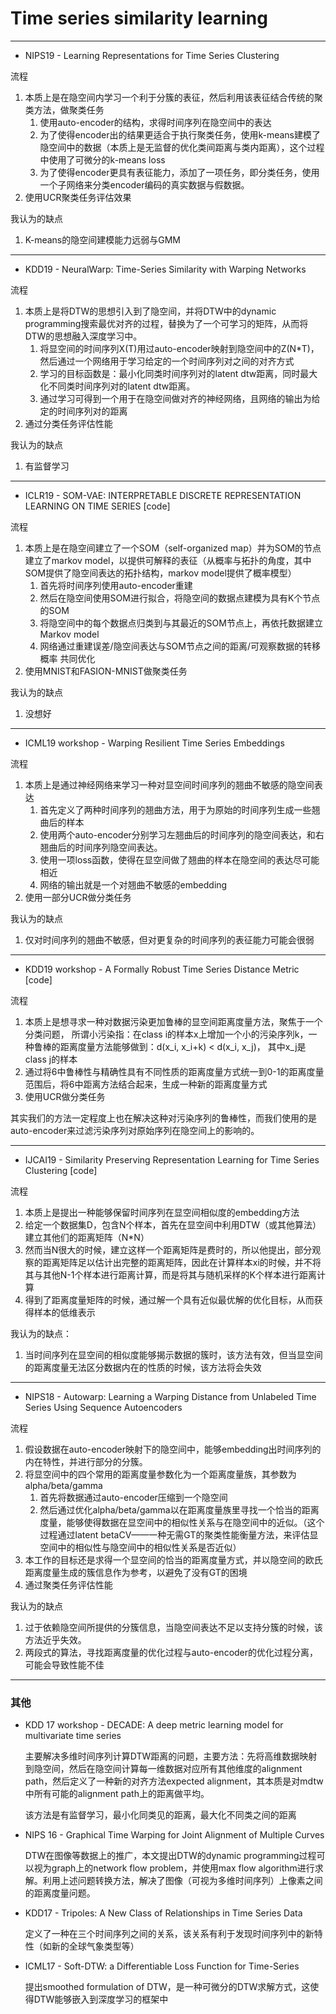 # Time series similarity learning

-----
+ NIPS19 - Learning Representations for Time Series Clustering

流程
1. 本质上是在隐空间内学习一个利于分簇的表征，然后利用该表征结合传统的聚类方法，做聚类任务
    1. 使用auto-encoder的结构，求得时间序列在隐空间中的表达
    2. 为了使得encoder出的结果更适合于执行聚类任务，使用k-means建模了隐空间中的数据（本质上是无监督的优化类间距离与类内距离），这个过程中使用了可微分的k-means loss
    3. 为了使得encoder更具有表征能力，添加了一项任务，即分类任务，使用一个子网络来分类encoder编码的真实数据与假数据。
2. 使用UCR聚类任务评估效果

我认为的缺点
1. K-means的隐空间建模能力远弱与GMM

----------------
+ KDD19 - NeuralWarp: Time-Series Similarity with Warping Networks

流程
1. 本质上是将DTW的思想引入到了隐空间，并将DTW中的dynamic programming搜索最优对齐的过程，替换为了一个可学习的矩阵，从而将DTW的思想融入深度学习中。
    1. 将显空间的时间序列X(T)用过auto-encoder映射到隐空间中的Z(N*T)，然后通过一个网络用于学习给定的一个时间序列对之间的对齐方式
    2. 学习的目标函数是：最小化同类时间序列对的latent dtw距离，同时最大化不同类时间序列对的latent dtw距离。
    3. 通过学习可得到一个用于在隐空间做对齐的神经网络，且网络的输出为给定的时间序列对的距离
2. 通过分类任务评估性能

我认为的缺点
1. 有监督学习

---------------
+ ICLR19 - SOM-VAE: INTERPRETABLE DISCRETE REPRESENTATION LEARNING ON TIME SERIES [code]

流程
1. 本质上是在隐空间建立了一个SOM（self-organized map）并为SOM的节点建立了markov model，以提供可解释的表征（从概率与拓扑的角度，其中SOM提供了隐空间表达的拓扑结构，markov model提供了概率模型）
    1. 首先将时间序列使用auto-encoder重建
    2. 然后在隐空间使用SOM进行拟合，将隐空间的数据点建模为具有K个节点的SOM
    3. 将隐空间中的每个数据点归类到与其最近的SOM节点上，再依托数据建立Markov model
    4. 网络通过重建误差/隐空间表达与SOM节点之间的距离/可观察数据的转移概率 共同优化
2. 使用MNIST和FASION-MNIST做聚类任务

我认为的缺点
1. 没想好

--------------------
+ ICML19 workshop - Warping Resilient Time Series Embeddings

流程
1. 本质上是通过神经网络来学习一种对显空间时间序列的翘曲不敏感的隐空间表达
    1. 首先定义了两种时间序列的翘曲方法，用于为原始的时间序列生成一些翘曲后的样本
    2. 使用两个auto-encoder分别学习左翘曲后的时间序列的隐空间表达，和右翘曲后的时间序列隐空间表达。
    3. 使用一项loss函数，使得在显空间做了翘曲的样本在隐空间的表达尽可能相近
    4. 网络的输出就是一个对翘曲不敏感的embedding
2. 使用一部分UCR做分类任务

我认为的缺点
1. 仅对时间序列的翘曲不敏感，但对更复杂的时间序列的表征能力可能会很弱

----------------
+ KDD19 workshop - A Formally Robust Time Series Distance Metric [code]

流程
1. 本质上是想寻求一种对数据污染更加鲁棒的显空间距离度量方法，聚焦于一个分类问题，
所谓小污染指：在class i的样本x上增加一个小的污染序列k，一种鲁棒的距离度量方法能够做到：d(x_i, x_i+k) < d(x_i, x_j)，
其中x_j是class j的样本 
2. 通过将6中鲁棒性与精确性具有不同性质的距离度量方式统一到0-1的距离度量范围后，将6中距离方法结合起来，生成一种新的距离度量方式
3. 使用UCR做分类任务

其实我们的方法一定程度上也在解决这种对污染序列的鲁棒性，而我们使用的是auto-encoder来过滤污染序列对原始序列在隐空间上的影响的。

-----------
+ IJCAI19 - Similarity Preserving Representation Learning for Time Series Clustering [code]

流程
1. 本质上是提出一种能够保留时间序列在显空间相似度的embedding方法
2. 给定一个数据集D，包含N个样本，首先在显空间中利用DTW（或其他算法）建立其他们的距离矩阵（N*N）
3. 然而当N很大的时候，建立这样一个距离矩阵是费时的，所以他提出，部分观察的距离矩阵足以估计出完整的距离矩阵，因此在计算样本xi的时候，并不将其与其他N-1个样本进行距离计算，而是将其与随机采样的K个样本进行距离计算
4. 得到了距离度量矩阵的时候，通过解一个具有近似最优解的优化目标，从而获得样本的低维表示

我认为的缺点：
1. 当时间序列在显空间的相似度能够揭示数据的簇时，该方法有效，但当显空间的距离度量无法区分数据内在的性质的时候，该方法将会失效

-----------
+ NIPS18 - Autowarp: Learning a Warping Distance from Unlabeled Time Series Using Sequence Autoencoders

流程
1. 假设数据在auto-encoder映射下的隐空间中，能够embedding出时间序列的内在特性，并进行部分的分簇。
2. 将显空间中的四个常用的距离度量参数化为一个距离度量族，其参数为alpha/beta/gamma
    1. 首先将数据通过auto-encoder压缩到一个隐空间
    2. 然后通过优化alpha/beta/gamma以在距离度量族里寻找一个恰当的距离度量，能够使得数据在显空间中的相似性关系与在隐空间中的近似。（这个过程通过latent betaCV——一种无需GT的聚类性能衡量方法，来评估显空间中的相似性与隐空间中的相似性关系是否近似）
3. 本工作的目标还是求得一个显空间的恰当的距离度量方式，并以隐空间的欧氏距离度量生成的簇信息作为参考，以避免了没有GT的困境
4. 通过聚类任务评估性能

我认为的缺点
1. 过于依赖隐空间所提供的分簇信息，当隐空间表达不足以支持分簇的时候，该方法近乎失效。
2. 两段式的算法，寻找距离度量的优化过程与auto-encoder的优化过程分离，可能会导致性能不佳
-------
### 其他

+ KDD 17 workshop - DECADE: A deep metric learning model for multivariate time series

    主要解决多维时间序列计算DTW距离的问题，主要方法：先将高维数据映射到隐空间，然后在隐空间计算每一维数据对应所有其他维度的alignment path，然后定义了一种新的对齐方法expected alignment，其本质是对mdtw中所有可能的alignment path上的距离做平均。
    
    该方法是有监督学习，最小化同类见的距离，最大化不同类之间的距离

+ NIPS 16 - Graphical Time Warping for Joint Alignment of Multiple Curves

    DTW在图像等数据上的推广，本文提出DTW的dynamic programming过程可以视为graph上的network flow problem，并使用max flow algorithm进行求解。利用上述问题转换方法，解决了图像（可视为多维时间序列）上像素之间的距离度量问题。

+ KDD17 - Tripoles: A New Class of Relationships in Time Series Data

    定义了一种在三个时间序列之间的关系，该关系有利于发现时间序列中的新特性（如新的全球气象类型等）

+ ICML17 - Soft-DTW: a Differentiable Loss Function for Time-Series

    提出smoothed formulation of DTW，是一种可微分的DTW求解方式，这使得DTW能够嵌入到深度学习的框架中










